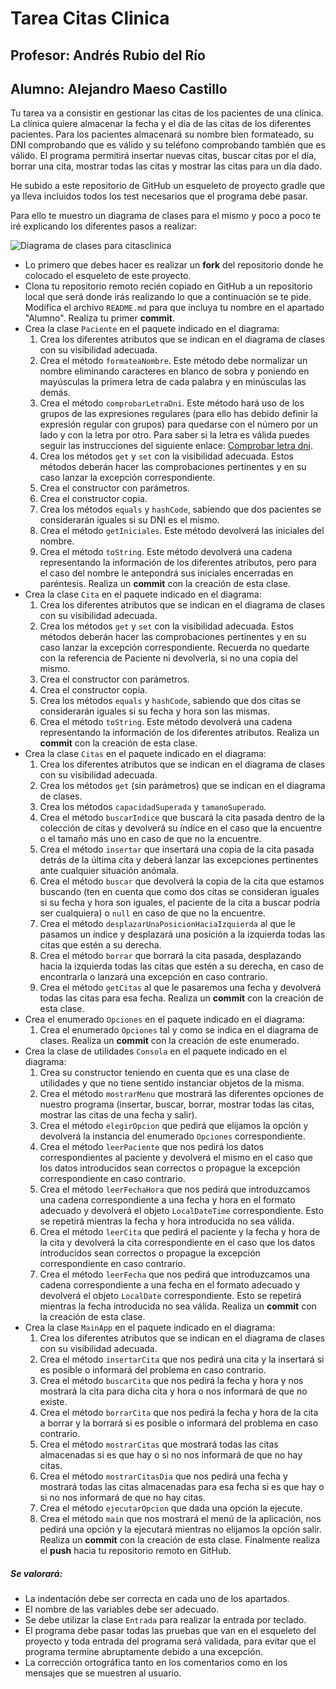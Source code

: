 # Tarea Citas Clinica
## Profesor: Andrés Rubio del Río
## Alumno: Alejandro Maeso Castillo

Tu tarea va a consistir en gestionar las citas de los pacientes de una clínica. La clínica quiere almacenar la fecha y el día de las citas de los diferentes pacientes. Para los pacientes almacenará su nombre bien formateado, su DNI comprobando que es válido y su teléfono comprobando también que es válido. El programa permitirá insertar nuevas citas, buscar citas por el día, borrar una cita, mostrar todas las citas y mostrar las citas para un día dado.

He subido a este repositorio de GitHub un esqueleto de proyecto gradle que ya lleva incluidos todos los test necesarios que el programa debe pasar. 

Para ello te muestro un diagrama de clases para el mismo y poco a poco te iré explicando los diferentes pasos a realizar:

![Diagrama de clases para citasclinica](src/main/resources/citasClinica.png)

- Lo primero que debes hacer es realizar un **fork** del repositorio donde he colocado el esqueleto de este proyecto.
- Clona tu repositorio remoto recién copiado en GitHub a un repositorio local que será donde irás realizando lo que a continuación se te pide. Modifica el archivo `README.md` para que incluya tu nombre en el apartado "Alumno". Realiza tu primer **commit**.
- Crea la clase `Paciente` en el paquete indicado en el diagrama:
    1. Crea los diferentes atributos que se indican en el diagrama de clases con su visibilidad adecuada.
    2. Crea el método `formateaNombre`. Este método debe normalizar un nombre eliminando caracteres en blanco de sobra y poniendo en mayúsculas la primera letra de cada palabra y en minúsculas las demás.
    3. Crea el método `comprobarLetraDni`. Este método hará uso de los grupos de las expresiones regulares (para ello has debido definir la expresión regular con grupos) para quedarse con el número por un lado y con la letra por otro. Para saber si la letra es válida puedes seguir las instrucciones del siguiente enlace: [Comprobar letra dni](https://calculadorasonline.com/calcular-la-letra-del-dni-validar-un-dni/).
    4. Crea los métodos `get` y `set` con la visibilidad adecuada. Estos métodos deberán hacer las comprobaciones pertinentes y en su caso lanzar la excepción correspondiente.
    5. Crea el constructor con parámetros.
    6. Crea el constructor copia.
    7. Crea los métodos `equals` y `hashCode`, sabiendo que dos pacientes se considerarán iguales si su DNI es el mismo.
    8. Crea el método `getIniciales`. Este método devolverá las iniciales del nombre.
    9. Crea el método `toString`. Este método devolverá una cadena representando la información de los diferentes atributos, pero para el caso del nombre le antepondrá sus iniciales encerradas en paréntesis. Realiza un **commit** con la creación de esta clase.
- Crea la clase `Cita` en el paquete indicado en el diagrama:
    1. Crea los diferentes atributos que se indican en el diagrama de clases con su visibilidad adecuada.
    2. Crea los métodos `get` y `set` con la visibilidad adecuada. Estos métodos deberán hacer las comprobaciones pertinentes y en su caso lanzar la excepción correspondiente. Recuerda no quedarte con la referencia de Paciente ni devolverla, si no una copia del mismo.
    3. Crea el constructor con parámetros.
    4. Crea el constructor copia.
    5. Crea los métodos `equals` y `hashCode`, sabiendo que dos citas se considerarán iguales si su fecha y hora son las mismas.
    6. Crea el método `toString`. Este método devolverá una cadena representando la información de los diferentes atributos. Realiza un **commit** con la creación de esta clase.
- Crea la clase `Citas` en el paquete indicado en el diagrama:
    1. Crea los diferentes atributos que se indican en el diagrama de clases con su visibilidad adecuada.
    2. Crea los métodos `get` (sin parámetros) que se indican en el diagrama de clases.
    3. Crea los métodos `capacidadSuperada` y `tamanoSuperado`.
    4. Crea el método `buscarIndice` que buscará la cita pasada dentro de la colección de citas y devolverá su índice en el caso que la encuentre o el tamaño más uno en caso de que no la encuentre.
    5. Crea el método `insertar` que insertará una copia de la cita pasada detrás de la última cita y deberá lanzar las excepciones pertinentes ante cualquier situación anómala.
    6. Crea el método `buscar` que devolverá la copia de la cita que estamos buscando (ten en cuenta que como dos citas se consideran iguales si su fecha y hora son iguales, el paciente de la cita a buscar podría ser cualquiera) o `null` en caso de que no la encuentre.
    7. Crea el método `desplazarUnaPosicionHaciaIzquierda` al que le pasamos un índice y desplazará una posición a la izquierda todas las citas que estén a su derecha.
    8. Crea el método `borrar` que borrará la cita pasada, desplazando hacia la izquierda todas las citas que estén a su derecha, en caso de encontrarla o lanzará una excepción en caso contrario.
    9. Crea el método `getCitas` al que le pasaremos una fecha y devolverá todas las citas para esa fecha. Realiza un **commit** con la creación de esta clase.
- Crea el enumerado `Opciones` en el paquete indicado en el diagrama:
    1. Crea el enumerado `Opciones` tal y como se indica en el diagrama de clases. Realiza un **commit** con la creación de este enumerado.
- Crea la clase de utilidades `Consola` en el paquete indicado en el diagrama:
    1. Crea su constructor teniendo en cuenta que es una clase de utilidades y que no tiene sentido instanciar objetos de la misma.
    2. Crea el método `mostrarMenu` que mostrará las diferentes opciones de nuestro programa (insertar, buscar, borrar, mostrar todas las citas, mostrar las citas de una fecha y salir).
    3. Crea el método `elegirOpcion` que pedirá que elijamos la opción y devolverá la instancia del enumerado `Opciones` correspondiente.
    4. Crea el método `leerPaciente` que nos pedirá los datos correspondientes al paciente y devolverá el mismo en el caso que los datos introducidos sean correctos o propague la excepción correspondiente en caso contrario.
    5. Crea el método `leerFechaHora` que nos pedirá que introduzcamos una cadena correspondiente a una fecha y hora en el formato adecuado y devolverá el objeto `LocalDateTime` correspondiente. Esto se repetirá mientras la fecha y hora introducida no sea válida.
    6. Crea el método `leerCita` que pedirá el paciente y la fecha y hora de la cita y devolverá la cita correspondiente en el caso que los datos introducidos sean correctos o propague la excepción correspondiente en caso contrario.
    7. Crea el método `leerFecha` que nos pedirá que introduzcamos una cadena correspondiente a una fecha en el formato adecuado y devolverá el objeto `LocalDate` correspondiente. Esto se repetirá mientras la fecha introducida no sea válida. Realiza un **commit** con la creación de esta clase.
- Crea la clase `MainApp` en el paquete indicado en el diagrama:
    1. Crea los diferentes atributos que se indican en el diagrama de clases con su visibilidad adecuada.
    2. Crea el método `insertarCita` que nos pedirá una cita y la insertará si es posible o informará del problema en caso contrario.
    3. Crea el método `buscarCita` que nos pedirá la fecha y hora y nos mostrará la cita para dicha cita y hora o nos informará de que no existe.
    4. Crea el método `borrarCita` que nos pedirá la fecha y hora de la cita a borrar y la borrará si es posible o informará del problema en caso contrario.
    5. Crea el método `mostrarCitas` que mostrará todas las citas almacenadas si es que hay o si no nos informará de que no hay citas.
    6. Crea el método `mostrarCitasDia` que nos pedirá una fecha y mostrará todas las citas almacenadas para esa fecha si es que hay o si no nos informará de que no hay citas.
    7. Crea el método `ejecutarOpcion` que dada una opción la ejecute.
    8. Crea el método `main` que nos mostrará el menú de la aplicación, nos pedirá una opción y la ejecutará mientras no elijamos la opción salir. Realiza un **commit** con la creación de esta clase. Finalmente realiza el **push** hacia tu repositorio remoto en GitHub.

##### Se valorará:
- La indentación debe ser correcta en cada uno de los apartados.
- El nombre de las variables debe ser adecuado.
- Se debe utilizar la clase `Entrada` para realizar la entrada por teclado.
- El programa debe pasar todas las pruebas que van en el esqueleto del proyecto y toda entrada del programa será validada, para evitar que el programa termine abruptamente debido a una excepción.
- La corrección ortográfica tanto en los comentarios como en los mensajes que se muestren al usuario.
